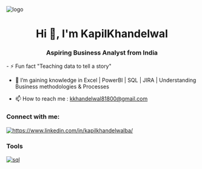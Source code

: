 ![logo](https://github.com/KhandelwalKapil2003/KhandelwalKapil2003/blob/main/.png)
<h1 align="center">Hi 👋, I'm KapilKhandelwal</h1>
<h3 align="center">Aspiring Business Analyst from India</h3>
- ⚡ Fun fact "Teaching data to tell a story"

- 🌱 I’m gaining knowledge in Excel | PowerBI | SQL | JIRA | Understanding Business methodologies & Processes

- 📫 How to reach me : kkhandelwal81800@gmail.com


<h3 align="left">Connect with me:</h3>
<p align="left">
<a href="https://linkedin.com/in/https://https://www.linkedin.com/in/kapilkhandelwalba/" target="blank"><img align="center" src="https://raw.githubusercontent.com/rahuldkjain/github-profile-readme-generator/master/src/images/icons/Social/linked-in-alt.svg" alt="https://www.linkedin.com/in/kapilkhandelwalba/" height="30" width="40" /></a>
</p>

<h3 align="left">Tools</h3>
<p align="left"> <a <img src="https://upload.wikimedia.org/wikipedia/commons/thumb/3/34/Microsoft_Office_Excel_%282019%E2%80%93present%29.svg/1101px-Microsoft_Office_Excel_%282019%E2%80%93present%29.svg.png" alt="Excel" width="40" height="40"/> </a> <a href="https://1000logos.net/wp-content/uploads/2022/08/Microsoft-Power-BI-Logo.png" target="_blank" rel="noreferrer"> <img src="https://encrypted-tbn0.gstatic.com/images?q=tbn:ANd9GcRup1AjLs73BTKaUXRedm-RiOMsbfGQ6zucUg&s" alt="sql" width="40" height="40"/> </a> <!--<a href="https://www.w3schools.com/css/" target="_blank" rel="noreferrer"> <img src="https://raw.githubusercontent.com/devicons/devicon/master/icons/css3/css3-original-wordmark.svg" alt="css3" width="40" height="40"/> </a> <a href="https://www.w3.org/html/" target="_blank" rel="noreferrer"> <img src="https://raw.githubusercontent.com/devicons/devicon/master/icons/html5/html5-original-wordmark.svg" alt="html5" width="40" height="40"/> </a> <a href="https://developer.mozilla.org/en-US/docs/Web/JavaScript" target="_blank" rel="noreferrer"> <img src="https://raw.githubusercontent.com/devicons/devicon/master/icons/javascript/javascript-original.svg" alt="javascript" width="40" height="40"/> </a> </p>--!>
